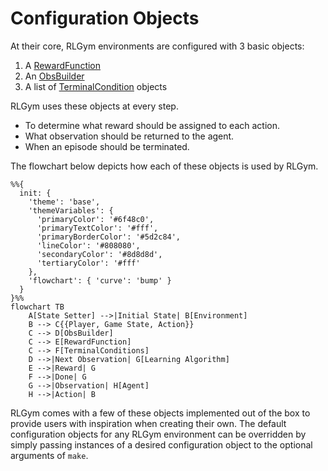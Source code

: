 # Configuration Objects

At their core, RLGym environments are configured with 3 basic objects:
1. A [RewardFunction](https://rlgym.github.io/docs-page.html#reward-functions)
2. An [ObsBuilder](https://rlgym.github.io/docs-page.html#observation-builders)
3. A list of [TerminalCondition](https://rlgym.github.io/docs-page.html#terminal-conditions) objects

RLGym uses these objects at every step.

* To determine what reward should be assigned to each action.
* What observation should be returned to the agent.
* When an episode should be terminated.

The flowchart below depicts how each of these objects is used by RLGym.
```mermaid
%%{
  init: {
    'theme': 'base',
    'themeVariables': {
      'primaryColor': '#6f48c0',
      'primaryTextColor': '#fff',
      'primaryBorderColor': '#5d2c84',
      'lineColor': '#808080',
      'secondaryColor': '#8d8d8d',
      'tertiaryColor': '#fff'
    },
    'flowchart': { 'curve': 'bump' }
  }
}%%
flowchart TB
    A[State Setter] -->|Initial State| B[Environment]
    B --> C{{Player, Game State, Action}}
    C --> D[ObsBuilder]
    C --> E[RewardFunction]
    C --> F[TerminalConditions]
    D -->|Next Observation| G[Learning Algorithm]
    E -->|Reward| G
    F -->|Done| G
    G -->|Observation| H[Agent]
    H -->|Action| B
```

RLGym comes with a few of these objects implemented out of the box to provide users with inspiration when creating their own.
The default configuration objects for any RLGym environment can be overridden by simply passing instances of a desired configuration object to the optional arguments of `make`.
